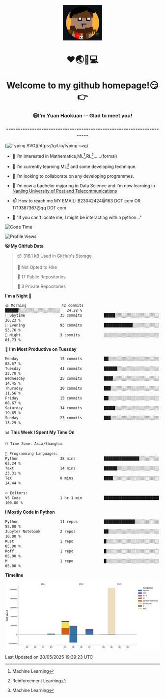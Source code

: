 <div align=center>
  <img width=128 src="image/figure.png">
</div>
<h1 align="center">❤🌏🚩💻</h1>
<h1 align="center">Welcome to my github homepage!😏👉</h1>
<h3 align="center" >😃I’m Yuan Haokuan -- Glad to meet you!</h3>
<h3 align="center" >----------------------------------------------------------------------</h3>

  [![Typing SVG](https://readme-typing-svg.herokuapp.com?font=Fira+Code&pause=1000&random=false&width=450&lines=Here's+my+personal+infomation:)](https://git.io/typing-svg)

- 👀 I’m interested in Mathematics,ML[^1],RL[^2]......(formal)
  
- 🌱 I’m currently learning ML[^1] and some developing technique.
  
- 💞️ I’m looking to collaborate on any developing programmes.
  
- 🍉 I’m now a bachelor majoring in Data Science and I'm now learning in [Nanjing University of Post and Telecommunications](https://www.njupt.edu.cn/main.psp)
  
- 📫 How to reach me MY EMAIL: B23042424@163 DOT com OR 1719387367@qq DOT com

- 🐍 "If you can't locate me, I might be interacting with a python..."

<!--START_SECTION:waka-->
![Code Time](http://img.shields.io/badge/Code%20Time-317%20hrs%2044%20mins-blue)

![Profile Views](http://img.shields.io/badge/Profile%20Views-7-blue)

**🐱 My GitHub Data** 

> 📦 316.1 kB Used in GitHub's Storage 
 > 
> 🚫 Not Opted to Hire
 > 
> 📜 17 Public Repositories 
 > 
> 🔑 3 Private Repositories 
 > 
**I'm a Night 🦉** 

```text
🌞 Morning                42 commits          ██████░░░░░░░░░░░░░░░░░░░   24.28 % 
🌆 Daytime                35 commits          █████░░░░░░░░░░░░░░░░░░░░   20.23 % 
🌃 Evening                93 commits          █████████████░░░░░░░░░░░░   53.76 % 
🌙 Night                  3 commits           ░░░░░░░░░░░░░░░░░░░░░░░░░   01.73 % 
```
📅 **I'm Most Productive on Tuesday** 

```text
Monday                   15 commits          ██░░░░░░░░░░░░░░░░░░░░░░░   08.67 % 
Tuesday                  41 commits          ██████░░░░░░░░░░░░░░░░░░░   23.70 % 
Wednesday                25 commits          ████░░░░░░░░░░░░░░░░░░░░░   14.45 % 
Thursday                 20 commits          ███░░░░░░░░░░░░░░░░░░░░░░   11.56 % 
Friday                   15 commits          ██░░░░░░░░░░░░░░░░░░░░░░░   08.67 % 
Saturday                 34 commits          █████░░░░░░░░░░░░░░░░░░░░   19.65 % 
Sunday                   23 commits          ███░░░░░░░░░░░░░░░░░░░░░░   13.29 % 
```


📊 **This Week I Spent My Time On** 

```text
🕑︎ Time Zone: Asia/Shanghai

💬 Programming Languages: 
Python                   38 mins             ████████████████░░░░░░░░░   62.24 % 
Text                     14 mins             ██████░░░░░░░░░░░░░░░░░░░   23.31 % 
TeX                      8 mins              ████░░░░░░░░░░░░░░░░░░░░░   14.44 % 

🔥 Editors: 
VS Code                  1 hr 1 min          █████████████████████████   100.00 % 
```

**I Mostly Code in Python** 

```text
Python                   11 repos            ██████████████░░░░░░░░░░░   55.00 % 
Jupyter Notebook         2 repos             ██░░░░░░░░░░░░░░░░░░░░░░░   10.00 % 
Rust                     1 repo              █░░░░░░░░░░░░░░░░░░░░░░░░   05.00 % 
Roff                     1 repo              █░░░░░░░░░░░░░░░░░░░░░░░░   05.00 % 
M                        1 repo              █░░░░░░░░░░░░░░░░░░░░░░░░   05.00 % 
```



**Timeline**

![Lines of Code chart](https://raw.githubusercontent.com/WilbertYuan/WilbertYuan/main/assets/bar_graph.png)


 Last Updated on 20/05/2025 19:39:23 UTC
<!--END_SECTION:waka-->

<!---
WilbertYuan/WilbertYuan is a ✨ special ✨ repository because its `README.md` (this file) appears on your GitHub profile.
You can click the Preview link to take a look at your changes.
--->
[^1]:Machine Learning
[^2]:Reinforcement Learning
